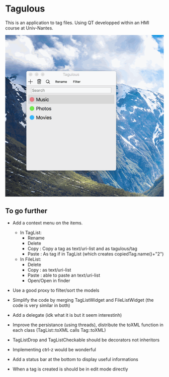 # Tagulous

This is an application to tag files. Using QT developped within an HMI course at Univ-Nantes.

![video](show_off.gif)

## To go further

- Add a context menu on the items.
	- In TagList:
		- Rename
		- Delete
		- Copy : Copy a tag as text/uri-list and as tagulous/tag
		- Paste : As tag if in TagList (which creates copiedTag.name()+"2")
	- In FileList:
		- Delete
		- Copy : as text/uri-list
		- Paste : able to paste an text/uri-list
		- Open/Open in finder

- Use a good proxy to filter/sort the models
- Simplify the code by merging TagListWidget and FileListWidget (the code is very similar in both)
- Add a delegate (idk what it is but it seem interestinh)
- Improve the persistance (using threads), distribute the toXML function in each class (TagList::toXML calls Tag::toXML)
- TagListDrop and TagListCheckable should be decorators not inheritors
- Implementing ctrl-z would be wonderful
- Add a status bar at the bottom to display useful informations
- When a tag is created is should be in edit mode directly
